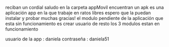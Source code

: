 reciban un cordial saludo
en la carpeta appMovil encuentran un apk 
es una aplicación app en la que trabaje en ratos libres 
espero que la puedan instalar y probar muchas gracias!
el modulo pendiente de la aplicación que esta sin funcionamiento es 
crear usuario de resto los 3 modulos estan en funcionamiento

usuario de la app : daniela
contraseña : daniela51